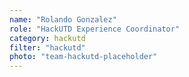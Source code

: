 ```yaml
---
name: "Rolando Gonzalez"
role: "HackUTD Experience Coordinator"
category: hackutd
filter: "hackutd"
photo: "team-hackutd-placeholder"
---
```

